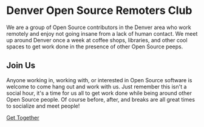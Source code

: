 # Denver Open Source Remoters Club

We are a group of Open Source contributors in the Denver area who work remotely
and enjoy not going insane from a lack of human contact. We meet up around
Denver once a week at coffee shops, libraries, and other cool spaces to get work
done in the presence of other Open Source peeps.

## Join Us

Anyone working in, working with, or interested in Open Source software is
welcome to come hang out and work with us. Just remember this isn't a social
hour, it's a time for us all to get work done while being around other Open
Source people. Of course before, after, and breaks are all great times to
socialize and meet people!

[Get Together](https://gettogether.community/denver-open-source-remoters-club/)

